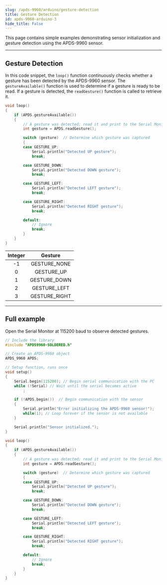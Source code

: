```yaml
---
slug: /apds-9960/arduino/gesture-detection
title: Gesture Detection
id: apds-9960-arduino-3
hide_title: False
---
```


This page contains simple examples demonstrating sensor initialization and gesture detection using the APDS-9960 sensor.

---

## Gesture Detection

In this code snippet, the `loop()` function continuously checks whether a gesture has been detected by the APDS-9960 sensor. The `gestureAvailable()` function is used to determine if a gesture is ready to be read. If a gesture is detected, the `readGesture()` function is called to retrieve it.

```cpp
void loop()
{
    if (APDS.gestureAvailable())
    {
        // A gesture was detected; read it and print to the Serial Monitor
        int gesture = APDS.readGesture();

        switch (gesture)  // Determine which gesture was captured
        {
        case GESTURE_UP:
            Serial.println("Detected UP gesture");
            break;

        case GESTURE_DOWN:
            Serial.println("Detected DOWN gesture");
            break;

        case GESTURE_LEFT:
            Serial.println("Detected LEFT gesture");
            break;

        case GESTURE_RIGHT:
            Serial.println("Detected RIGHT gesture");
            break;

        default:
            // Ignore
            break;
        }
    }
}
```

<FunctionDocumentation
  functionName="APDS.gestureAvailable()"
  description="Enables the gesture sensor and checks if a gesture is available for reading."
  returnDescription="An integer: 1 if a gesture was detected, 0 otherwise."
  parameters={[]}
/>

<FunctionDocumentation
  functionName="APDS.readGesture()"
  description="Reads the detected gesture."
  returnDescription="An integer corresponding to a detected gesture (check table below)."
  parameters={[]}
/>

| Integer |    Gesture    |
| :-----: | :-----------: |
|   -1    | GESTURE_NONE  |
|    0    |  GESTURE_UP   |
|    1    | GESTURE_DOWN  |
|    2    | GESTURE_LEFT  |
|    3    | GESTURE_RIGHT |
--- 

## Full example

Open the Serial Monitor at 115200 baud to observe detected gestures.

```cpp
// Include the library
#include "APDS9960-SOLDERED.h"

// Create an APDS-9960 object
APDS_9960 APDS;

// Setup function, runs once
void setup()
{
    Serial.begin(115200); // Begin serial communication with the PC
    while (!Serial) // Wait until the serial becomes active
        ;

    if (!APDS.begin())  // Begin communication with the sensor
    {
        Serial.println("Error initializing the APDS-9960 sensor!");
        while(1); // Loop forever if the sensor is not available
    }

    Serial.println("Sensor initialized.");
}

void loop()
{
    if (APDS.gestureAvailable())
    {
        // A gesture was detected; read it and print to the Serial Monitor
        int gesture = APDS.readGesture();

        switch (gesture)  // Determine which gesture was captured
        {
        case GESTURE_UP:
            Serial.println("Detected UP gesture");
            break;

        case GESTURE_DOWN:
            Serial.println("Detected DOWN gesture");
            break;

        case GESTURE_LEFT:
            Serial.println("Detected LEFT gesture");
            break;

        case GESTURE_RIGHT:
            Serial.println("Detected RIGHT gesture");
            break;

        default:
            // Ignore
            break;
        }
    }
}
```
<!-- <CenteredImage src="/img/apds-9960/gesture_vid.gif" alt="Serial Monitor" caption="Gesture Detection" width="700px"/> -->

<CenteredImage src="/img/apds-9960/apds9960_gesture.png" alt="Serial Monitor" caption="Gesture Detection Serial Monitor output"/>

<QuickLink 
  title="GestureSensor.ino" 
  description="Example file for using the APDS-9960 sensor with easyC/Qwiic/I2C"
  url="https://github.com/SolderedElectronics/Soldered-APDS9960-Light-Gesture-Color-Sensor-Arduino-Library/blob/main/examples/GestureSensor/GestureSensor.ino" 
/>